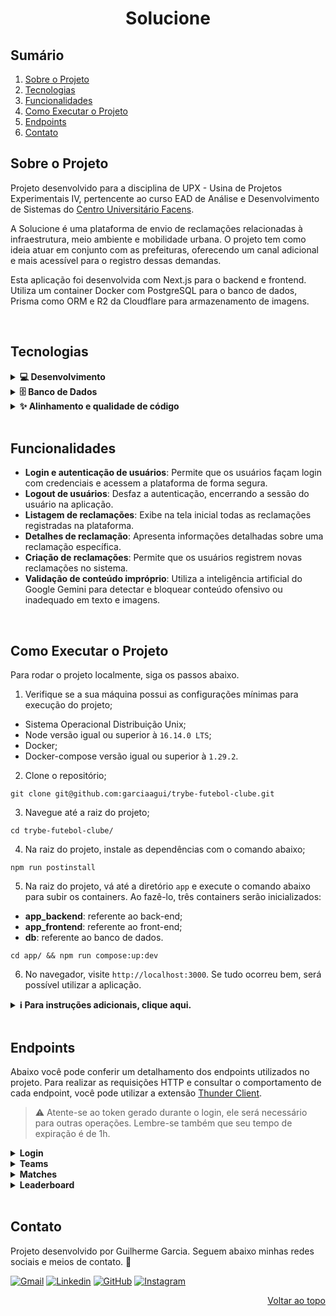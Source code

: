 <a name="readme-top"></a>

<h1 align="center">Solucione</h1>

## Sumário

<ol>
  <li><a href="#sobre-o-projeto">Sobre o Projeto</a></li>
  <li><a href="#tecnologias">Tecnologias</a></li>
  <li><a href="#funcionalidades">Funcionalidades</a></li>
  <li><a href="#como-executar-o-projeto">Como Executar o Projeto</a></li>
  <li><a href="#endpoints">Endpoints</a></li>
  <li><a href="#contato">Contato</a></li>
</ol>

## Sobre o Projeto

Projeto desenvolvido para a disciplina de UPX - Usina de Projetos Experimentais IV, pertencente ao curso EAD de Análise e Desenvolvimento de Sistemas do [Centro Universitário Facens][facens].

A Solucione é uma plataforma de envio de reclamações relacionadas à infraestrutura, meio ambiente e mobilidade urbana. O projeto tem como ideia atuar em conjunto com as prefeituras, oferecendo um canal adicional e mais acessível para o registro dessas demandas.

Esta aplicação foi desenvolvida com Next.js para o backend e frontend. Utiliza um container Docker com PostgreSQL para o banco de dados, Prisma como ORM e R2 da Cloudflare para armazenamento de imagens.

<br/>

## Tecnologias

<details>
  <summary><strong>💻 Desenvolvimento</strong></summary>

- [AWS SDK][awssdk] → Conjunto de ferramentas da Amazon utilizado na interação com buckets da R2 Cloudflare.
- [Docker][docker] → Sistema de containers utilizado para criar e executar o banco de dados PostgreSQL de forma isolada.
- [Google - API Gemini][gemini] → Análise e validação de conteúdo.
- [Next.js][nextjs] → Framework React.js utilizado na construção de toda estrutura do frontend e das rotas de API.
- [NextAuth.js][nextauth] → Autenticação de usuários.
- [React TanStack Query][tanstackquery] → Biblioteca utilizada no gerenciamento de estado de dados assíncronos.
- [shadcn/ui][shadcn] → Conjunto de componentes acessíveis e performáticos.
- [Tailwind CSS][tailwind] → Framework CSS utilizado na estilização dos componentes e páginas.
- [TypeScript][typescript] → Linguagem de programação fortemente tipada baseada em Javascript. Utilizada no desenvolvimento do projeto.
- [Zod][zod] + [React Hook Form][reacthookform] → Validação e gerenciamento de formulários.

</details>

<details>
  <summary><strong>🗄️ Banco de Dados</strong></summary>
  
- [Cloudflare R2][r2] → Banco de dados de objetos, utilizado no armazenamento das imagens.
- [PostgreSQL][postgresql] → Banco de dados relacional, utilizado no armazenamento das informações dos usuários e das reclamações.
- [Prisma][prisma] → ORM (Object-Relational Mapper) utilizado na manipulação de dados e na interação com bancos de dados.

</details>

<details>
  <summary><strong>✨ Alinhamento e qualidade de código</strong></summary>

- [ESLint][eslint] → Ferramenta de linting para garantir a qualidade do código e encontrar problemas.
- [Prettier][prettier] → Ferramenta de formatação de código para manter o estilo consistente.

</details>

<br/>

## Funcionalidades

- **Login e autenticação de usuários**: Permite que os usuários façam login com credenciais e acessem a plataforma de forma segura.
- **Logout de usuários**: Desfaz a autenticação, encerrando a sessão do usuário na aplicação.
- **Listagem de reclamações**: Exibe na tela inicial todas as reclamações registradas na plataforma.
- **Detalhes de reclamação**: Apresenta informações detalhadas sobre uma reclamação específica.
- **Criação de reclamações**: Permite que os usuários registrem novas reclamações no sistema.
- **Validação de conteúdo impróprio**: Utiliza a inteligência artificial do Google Gemini para detectar e bloquear conteúdo ofensivo ou inadequado em texto e imagens.

<br/>

## Como Executar o Projeto

Para rodar o projeto localmente, siga os passos abaixo.

1. Verifique se a sua máquina possui as configurações mínimas para execução do projeto;

- Sistema Operacional Distribuição Unix;
- Node versão igual ou superior à `16.14.0 LTS`;
- Docker;
- Docker-compose versão igual ou superior à `1.29.2`.

2. Clone o repositório;

```
git clone git@github.com:garciaagui/trybe-futebol-clube.git
```

3. Navegue até a raiz do projeto;

```
cd trybe-futebol-clube/
```

4. Na raiz do projeto, instale as dependências com o comando abaixo;

```
npm run postinstall
```

5. Na raiz do projeto, vá até a diretório `app` e execute o comando abaixo para subir os containers. Ao fazê-lo, três containers serão inicializados:

- **app_backend**: referente ao back-end;
- **app_frontend**: referente ao front-end;
- **db**: referente ao banco de dados.

```
cd app/ && npm run compose:up:dev
```

6. No navegador, visite `http://localhost:3000`. Se tudo ocorreu bem, será possível utilizar a aplicação.

<details>
  <summary><strong> ℹ️ Para instruções adicionais, clique aqui.</strong></summary><br />

- Para executar os testes do back-end, vá até o diretório `app/backend/` e utilize o comando abaixo.

```
npm run test:coverage
```

- Para inicializar a aplicação fora do container e conectar com seu banco local, siga os passos abaixo.

1. Vá até o diretório `app/backend/`;
2. Renomeie o arquivo `.env.example` para `.env`;
3. Configure os valores de acordo com o cenário do seu ambiente (credenciais de banco de dados, secrets desejadas e etc).
</details>

<br/>

## Endpoints

Abaixo você pode conferir um detalhamento dos endpoints utilizados no projeto. Para realizar as requisições HTTP e consultar o comportamento de cada endpoint, você pode utilizar a extensão [Thunder Client][thunder-client].

> ⚠️ Atente-se ao token gerado durante o login, ele será necessário para outras operações. Lembre-se também que seu tempo de expiração é de 1h.

<details>
  <summary><strong>Login</strong></summary>

### POST /login

- Valida o login do usuário e retorna um token gerado com jsonwebtoken (jwt).
- O token gerado deve ser inserido no Header `Authorization` para autenticar outras operações. Lembre-se de guardá-lo e tenha em mente que seu tempo de expiração é de 1h.
- URL: `http://localhost:3001/login`
- O corpo da requisição deve conter o seguinte formato:

```
{
  "email": "string",
  "password": "string"
}
```

### GET /login/validate

- Valida o login do usuário e retorna o `role` (admin ou user) do usuário.
- 🔑 O token é validado neste endpoint.
- URL: `http://localhost:3001/login/validate`

---

</details>

<details>
  <summary><strong>Teams</strong></summary>
  
### GET /teams
- Retorna todos os times registrados no banco de dados.
- URL: `http://localhost:3001/teams`

### GET /teams/:id

- Retorna o time de acordo com o id passado no endpoint.
- Exemplo de URL: `http://localhost:3001/teams/1`

---

</details>
  
<details>
  <summary><strong>Matches</strong></summary>
  
### GET /matches
- Retorna todas as partidas registradas no banco de dados.
- URL: `http://localhost:3001/matches`

### POST /matches

- Registra uma nova partida.
- 🔑 O token é validado neste endpoint.
- URL: `http://localhost:3001/matches`
- O corpo da requisição deve conter o seguinte formato:

```
{
  "homeTeamId": number, // O valor deve ser o id do time
  "awayTeamId": number, // O valor deve ser o id do time
  "homeTeamGoals": number,
  "awayTeamGoals": number,
}
```

### PATCH /matches/:id

- Atualiza o placar da partida cujo id foi passado no endpoint.
- Exemplo de URL: `http://localhost:3001/matches/42`
- O corpo da requisição deve conter o seguinte formato:

```
{
  "homeTeamGoals": number,
  "awayTeamGoals": number
}
```

### PATCH /matches/:id/finish

- Finaliza a partida cujo id foi passado no endpoint.
- Exemplo de URL: `http://localhost:3001/matches/42/finish`
- Nada precisa ser inserido no corpo da requisição.

---

</details>

<details>
  <summary><strong>Leaderboard</strong></summary>
  
### GET /leaderboard
- Descrição: Retorna a classificação geral do campeonato (considera todas as partidas).
- URL: `http://localhost:3001/leaderboard`

### GET /leaderboard/home

- Descrição: Retorna a classificação baseada somente nos jogos disputados em casa.
- URL: `http://localhost:3001/leaderboard/home`

### GET /leaderboard/away

- Descrição: Retorna a classificação baseada somente nos jogos disputados como visitante.
- URL: `http://localhost:3001/leaderboard/away`

---

</details>

<br/>

## Contato

Projeto desenvolvido por Guilherme Garcia. Seguem abaixo minhas redes sociais e meios de contato. 🤘

[![Gmail][gmail-badge]][gmail-url]
[![Linkedin][linkedin-badge]][linkedin-url]
[![GitHub][github-badge]][github-url]
[![Instagram][instagram-badge]][instagram-url]

<p align="right"><a href="#readme-top">Voltar ao topo</a></p>

<!-- MARKDOWN LINKS & BADGES -->

[awssdk]: https://aws.amazon.com/pt/sdk-for-javascript
[docker]: https://www.docker.com
[eslint]: https://eslint.org
[prettier]: https://prettier.io/docs
[facens]: https://facens.br
[gemini]: https://ai.google.dev/aistudio?hl=pt-br
[github-badge]: https://img.shields.io/badge/GitHub-100000?style=for-the-badge&logo=github&logoColor=white
[github-url]: https://github.com/garciaagui
[gmail-badge]: https://img.shields.io/badge/Gmail-D14836?style=for-the-badge&logo=gmail&logoColor=white
[gmail-url]: mailto:garciaguig@gmail.com
[instagram-badge]: https://img.shields.io/badge/Instagram-E4405F?style=for-the-badge&logo=instagram&logoColor=white
[instagram-url]: https://www.instagram.com/garciaagui/
[linkedin-badge]: https://img.shields.io/badge/LinkedIn-0077B5?style=for-the-badge&logo=linkedin&logoColor=white
[linkedin-url]: https://www.linkedin.com/in/garciaagui/
[nextjs]: https://nextjs.org
[nextauth]: https://next-auth.js.org/getting-started/introduction
[postgresql]: https://www.postgresql.org
[prisma]: https://www.prisma.io/orm
[reacthookform]: https://react-hook-form.com
[shadcn]: https://ui.shadcn.com
[tailwind]: https://tailwindcss.com
[tanstackquery]: https://tanstack.com/query/latest
[thunder-client]: https://www.thunderclient.com
[typescript]: https://www.typescriptlang.org
[zod]: https://zod.dev/?id=introduction
[r2]: https://developers.cloudflare.com/r2
